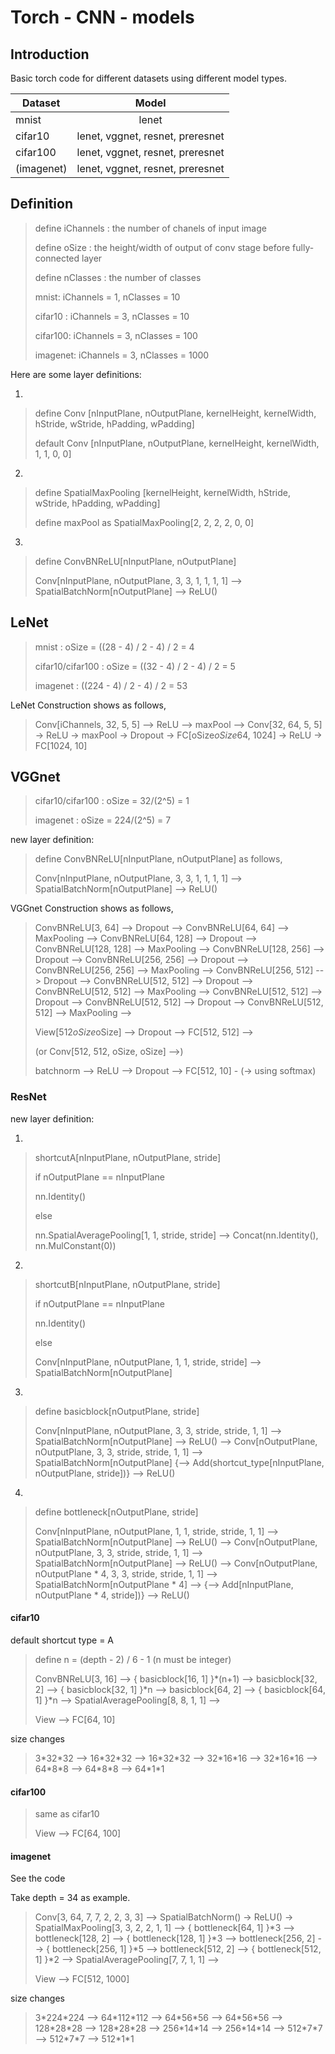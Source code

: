 # Torch - CNN - models

## Introduction

Basic torch code for different datasets using different model types. 

| Dataset		| Model									|
| ------------- |:-------------:						|
| mnist			| lenet									|
| cifar10		| lenet, vggnet, resnet, preresnet		|
| cifar100		| lenet, vggnet, resnet, preresnet		|
| (imagenet)	| lenet, vggnet, resnet, preresnet		|

## Definition

> define iChannels : the number of chanels of input image
>
> define oSize : the height/width of output of conv stage before fully-connected layer
>
> define nClasses : the number of classes
>
> mnist: iChannels = 1, nClasses = 10
>
> cifar10 : iChannels = 3, nClasses = 10
>
> cifar100: iChannels = 3, nClasses = 100
>
> imagenet: iChannels = 3, nClasses = 1000

Here are some layer definitions:

1. 
> define Conv [nInputPlane, nOutputPlane, kernelHeight, kernelWidth, hStride, wStride, hPadding, wPadding]
>
> default Conv [nInputPlane, nOutputPlane, kernelHeight, kernelWidth, 1, 1, 0, 0]

2. 
> define SpatialMaxPooling [kernelHeight, kernelWidth, hStride, wStride, hPadding, wPadding]
>
> define maxPool as SpatialMaxPooling[2, 2, 2, 2, 0, 0]

3. 
> define ConvBNReLU[nInputPlane, nOutputPlane]
>
> Conv[nInputPlane, nOutputPlane, 3, 3, 1, 1, 1, 1] --> SpatialBatchNorm[nOutputPlane] --> ReLU()

## LeNet

> mnist : oSize = ((28 - 4) / 2 - 4) / 2 = 4
>
> cifar10/cifar100 :  oSize = ((32 - 4) / 2 - 4) / 2 = 5
>
> imagenet : ((224 - 4) / 2 - 4) / 2 = 53

LeNet Construction shows as follows,

> Conv[iChannels, 32, 5, 5] --> ReLU --> maxPool --> Conv[32, 64, 5, 5] -> ReLU -> maxPool -> Dropout -> FC[oSize*oSize*64, 1024] -> ReLU -> FC[1024, 10]

## VGGnet

> cifar10/cifar100 :  oSize = 32/(2^5) = 1
>
> imagenet : oSize = 224/(2^5) = 7

new layer definition:
> define ConvBNReLU[nInputPlane, nOutputPlane] as follows,
>
> Conv[nInputPlane, nOutputPlane, 3, 3, 1, 1, 1, 1] --> SpatialBatchNorm[nOutputPlane] --> ReLU()

VGGnet Construction shows as follows,

> ConvBNReLU[3, 64] --> Dropout --> ConvBNReLU[64, 64] --> MaxPooling -->
> ConvBNReLU[64, 128] --> Dropout --> ConvBNReLU[128, 128] --> MaxPooling -->
> ConvBNReLU[128, 256] --> Dropout --> ConvBNReLU[256, 256] --> Dropout --> ConvBNReLU[256, 256] --> MaxPooling -->
> ConvBNReLU[256, 512] --> Dropout --> ConvBNReLU[512, 512] --> Dropout --> ConvBNReLU[512, 512] --> MaxPooling -->
> ConvBNReLU[512, 512] --> Dropout --> ConvBNReLU[512, 512] --> Dropout --> ConvBNReLU[512, 512] --> MaxPooling -->
>
> View[512*oSize*oSize] --> Dropout --> FC[512, 512] -->
>
> (or Conv[512, 512, oSize, oSize] -->)
>
> batchnorm --> ReLU --> Dropout --> FC[512, 10] - (-> using softmax)

### ResNet

new layer definition:

1.
> shortcutA[nInputPlane, nOutputPlane, stride]
>
> if nOutputPlane == nInputPlane
>
> nn.Identity()
>
> else
>
> nn.SpatialAveragePooling[1, 1, stride, stride] --> Concat(nn.Identity(), nn.MulConstant(0))

2.
> shortcutB[nInputPlane, nOutputPlane, stride]
>
> if nOutputPlane == nInputPlane
>
> nn.Identity()
>
> else
>
> Conv[nInputPlane, nOutputPlane, 1, 1, stride, stride] --> SpatialBatchNorm[nOutputPlane]

3.
> define basicblock[nOutputPlane, stride]
>
> Conv[nInputPlane, nOutputPlane, 3, 3, stride, stride, 1, 1] --> SpatialBatchNorm[nOutputPlane] --> ReLU() --> Conv[nOutputPlane, nOutputPlane, 3, 3, stride, stride, 1, 1] -->  SpatialBatchNorm[nOutputPlane] {--> Add(shortcut_type[nInputPlane, nOutputPlane, stride])} --> ReLU()

4.
> define bottleneck[nOutputPlane, stride]
>
> Conv[nInputPlane, nOutputPlane, 1, 1, stride, stride, 1, 1] --> SpatialBatchNorm[nOutputPlane] --> ReLU() --> Conv[nOutputPlane, nOutputPlane, 3, 3, stride, stride, 1, 1] --> SpatialBatchNorm[nOutputPlane] --> ReLU() --> Conv[nOutputPlane, nOutputPlane * 4, 3, 3, stride, stride, 1, 1] --> SpatialBatchNorm[nOutputPlane * 4] --> {--> Add[nInputPlane, nOutputPlane * 4, stride])} --> ReLU()

#### cifar10

default shortcut type = A

> define n = (depth - 2) / 6 - 1 (n must be integer)
>
> ConvBNReLU[3, 16] --> { basicblock[16, 1] }\*(n+1) --> basicblock[32, 2] --> { basicblock[32, 1] }\*n --> basicblock[64, 2] --> { basicblock[64, 1] }\*n -->  SpatialAveragePooling[8, 8, 1, 1] -->
>
> View --> FC[64, 10]

size changes
> 3\*32\*32 --> 16\*32\*32 --> 16\*32\*32 --> 32\*16\*16 --> 32\*16\*16 --> 64\*8\*8 --> 64\*8\*8 --> 64\*1\*1

#### cifar100

> same as cifar10
>
> View --> FC[64, 100]

#### imagenet

See the code

Take depth = 34 as example.

> Conv[3, 64, 7, 7, 2, 2, 3, 3] --> SpatialBatchNorm() -> ReLU() -> SpatialMaxPooling[3, 3, 2, 2, 1, 1] --> { bottleneck[64, 1] }\*3 --> bottleneck[128, 2] --> { bottleneck[128, 1] }\*3 --> bottleneck[256, 2] --> { bottleneck[256, 1] }\*5 --> bottleneck[512, 2] --> { bottleneck[512, 1] }\*2 --> SpatialAveragePooling[7, 7, 1, 1] -->
>
> View --> FC[512, 1000]

size changes
> 3\*224\*224 --> 64\*112\*112 --> 64\*56\*56 --> 64\*56\*56 --> 128\*28\*28 --> 128\*28\*28 --> 256\*14\*14 --> 256\*14\*14 --> 512\*7\*7 --> 512\*7\*7 --> 512\*1\*1
